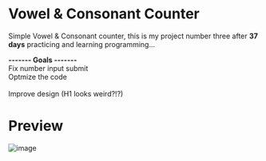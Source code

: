 # Vowel & Consonant Counter
Simple Vowel & Consonant counter, this is my project number three after <strong>37 days</strong> practicing and learning programming...

<b> ------- Goals ------- </b><br>
Fix number input submit <br>
Optmize the code <br>
<br>
Improve design (H1 looks weird?!?)

# Preview

![image](https://user-images.githubusercontent.com/96752883/149040878-f22dee5c-3ab0-4d58-b5bf-7834926e48fa.png)
